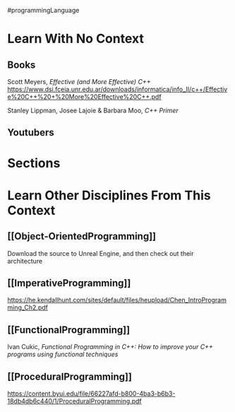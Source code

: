 #programmingLanguage
# Learn With No Context 
## Books
Scott Meyers, *Effective (and More Effective) C++*
https://www.dsi.fceia.unr.edu.ar/downloads/informatica/info_II/c++/Effective%20C++%20+%20More%20Effective%20C++.pdf

Stanley Lippman, Josee Lajoie & Barbara Moo, *C++ Primer*

## Youtubers

# Sections

# Learn Other Disciplines From This Context

## [[Object-OrientedProgramming]]
Download the source to Unreal Engine, and then check out their architecture

## [[ImperativeProgramming]]
https://he.kendallhunt.com/sites/default/files/heupload/Chen_IntroProgramming_Ch2.pdf

## [[FunctionalProgramming]]
Ivan Cukic, *Functional Programming in C++: How to improve your C++ programs using functional techniques*

## [[ProceduralProgramming]]
https://content.byui.edu/file/66227afd-b800-4ba3-b6b3-18db4db6c440/1/ProceduralProgramming.pdf
